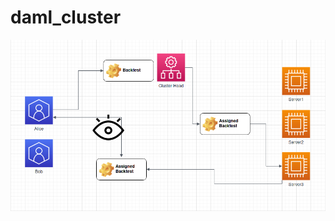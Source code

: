 # daml_cluster

![Image](https://github.com/bratfizyk/daml_cluster/blob/main/Overview.png?raw=true)
